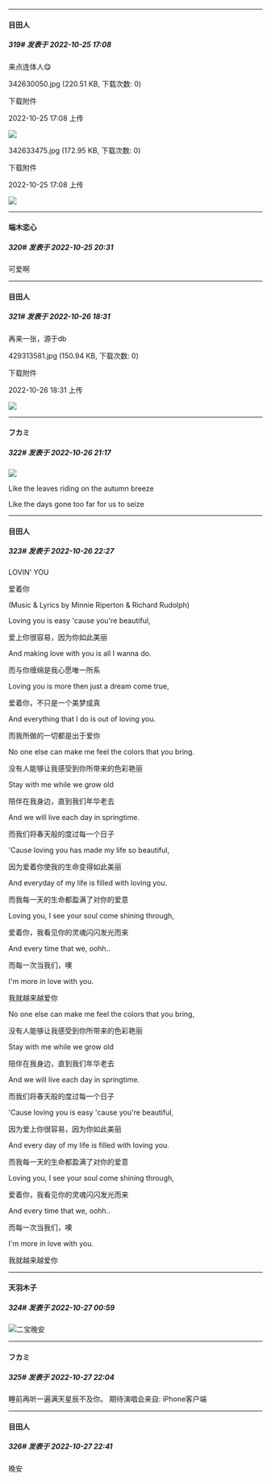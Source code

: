 

*****

####  目田人  
##### 319#       发表于 2022-10-25 17:08

来点连体人😋

342630050.jpg
(220.51 KB, 下载次数: 0)

下载附件

2022-10-25 17:08 上传

<img src="https://img.saraba1st.com/forum/202210/25/170821dzkpgx1wnvg8kk1f.jpg" referrerpolicy="no-referrer">

342633475.jpg
(172.95 KB, 下载次数: 0)

下载附件

2022-10-25 17:08 上传

<img src="https://img.saraba1st.com/forum/202210/25/170821mdoh3ddu9p33edap.jpg" referrerpolicy="no-referrer">



*****

####  端木恋心  
##### 320#       发表于 2022-10-25 20:31

可爱啊



*****

####  目田人  
##### 321#       发表于 2022-10-26 18:31

再来一张，源于db

429313581.jpg
(150.94 KB, 下载次数: 0)

下载附件

2022-10-26 18:31 上传

<img src="https://img.saraba1st.com/forum/202210/26/183147fihq4zcihzquah5a.jpg" referrerpolicy="no-referrer">



*****

####  フカミ  
##### 322#       发表于 2022-10-26 21:17

<img src="https://p.sda1.dev/8/b063bd218d4099253a8ec0d8d757ac8b/luori.gif" referrerpolicy="no-referrer">

Like the leaves riding on the autumn breeze

Like the days gone too far for us to seize



*****

####  目田人  
##### 323#       发表于 2022-10-26 22:27

LOVIN' YOU

爱着你

(Music &amp; Lyrics by Minnie Riperton &amp; Richard Rudolph)

Loving you is easy 'cause you're beautiful,

爱上你很容易，因为你如此美丽

And making love with you is all I wanna do.

而与你缠绵是我心愿唯一所系

Loving you is more then just a dream come true,

爱着你，不只是一个美梦成真

And everything that I do is out of loving you.

而我所做的一切都是出于爱你

No one else can make me feel the colors that you bring.

没有人能够让我感受到你所带来的色彩艳丽

Stay with me while we grow old

陪伴在我身边，直到我们年华老去

And we will live each day in springtime.

而我们将春天般的度过每一个日子

'Cause loving you has made my life so beautiful,

因为爱着你使我的生命变得如此美丽

And everyday of my life is filled with loving you.

而我每一天的生命都盈满了对你的爱意

Loving you, I see your soul come shining through,

爱着你，我看见你的灵魂闪闪发光而来

And every time that we, oohh..

而每一次当我们，噢

I'm more in love with you.

我就越来越爱你

No one else can make me feel the colors that you bring,

没有人能够让我感受到你所带来的色彩艳丽

Stay with me while we grow old

陪伴在我身边，直到我们年华老去

And we will live each day in springtime.

而我们将春天般的度过每一个日子

'Cause loving you is easy 'cause you're beautiful,

因为爱上你很容易，因为你如此美丽

And every day of my life is filled with loving you.

而我每一天的生命都盈满了对你的爱意

Loving you, I see your soul come shining through,

爱着你，我看见你的灵魂闪闪发光而来

And every time that we, oohh..

而每一次当我们，噢

I'm more in love with you.

我就越来越爱你



*****

####  天羽木子  
##### 324#       发表于 2022-10-27 00:59

<img src="https://static.saraba1st.com/image/smiley/face2017/075.png" referrerpolicy="no-referrer">二宝晚安



*****

####  フカミ  
##### 325#       发表于 2022-10-27 22:04

睡前再听一遍满天星辰不及你。
期待演唱会来自: iPhone客户端



*****

####  目田人  
##### 326#       发表于 2022-10-27 22:41

晚安

